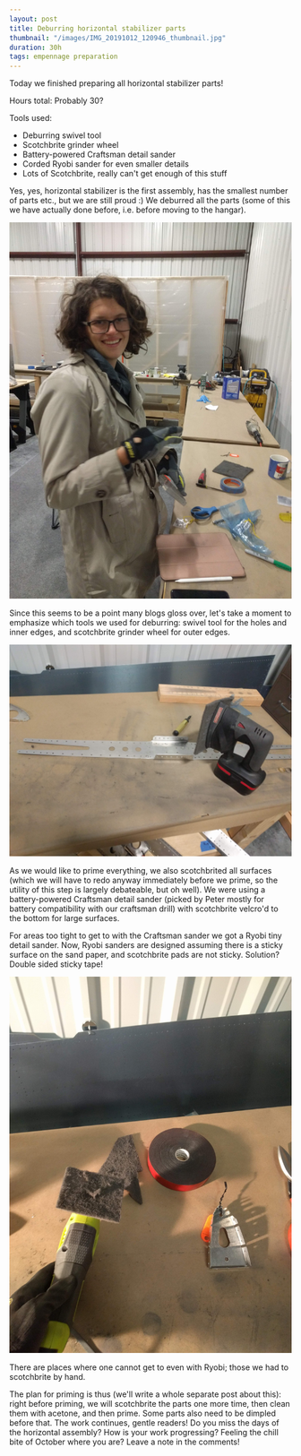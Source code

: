 ```yaml
---
layout: post
title: Deburring horizontal stabilizer parts
thumbnail: "/images/IMG_20191012_120946_thumbnail.jpg"
duration: 30h
tags: empennage preparation
---
```


Today we finished preparing all horizontal stabilizer parts! 

Hours total: Probably 30?

Tools used:
 - Deburring swivel tool
 - Scotchbrite grinder wheel
 - Battery-powered Craftsman detail sander
 - Corded Ryobi sander for even smaller details
 - Lots of Scotchbrite, really can't get enough of this stuff

Yes, yes, horizontal stabilizer is the first assembly, has the smallest number of parts etc., but we are still proud :) 
We deburred all the parts (some of this we have actually done before, i.e. before moving to the hangar). 

![sasha_and_parts](/images/IMG_20191009_203021.jpg)

Since this seems to be a point many blogs gloss over, let's take a moment to emphasize which tools we used for deburring: swivel tool for the holes and inner edges, and scotchbrite grinder wheel for outer edges.

![Crafsman detail sander](/images/IMG_20191009_203000.jpg)

As we would like to prime everything, we also scotchbrited all surfaces (which we will have to redo anyway immediately before we prime, so the utility of this step is largely debateable, but oh well).  We were using a battery-powered Craftsman detail sander (picked by Peter mostly for battery compatibility with our craftsman drill) with scotchbrite velcro'd to the bottom for large surfaces.

For areas too tight to get to with the Craftsman sander we got a Ryobi tiny detail sander. Now, Ryobi sanders are designed assuming there is a sticky surface on the sand paper, and scotchbrite pads are not sticky. Solution? Double sided sticky tape! 

![ryobi detail sander](/images/IMG_20191012_123414.jpg)

There are places where one cannot get to even with Ryobi; those we had to scotchbrite by hand. 

The plan for priming is thus (we'll write a whole separate post about this): right before priming, we will scotchbrite the parts one more time, then clean them with acetone, and then prime.
Some parts also need to be dimpled before that. The work continues, gentle readers! Do you miss the days of the horizontal assembly? How is your work progressing? Feeling the chill bite of October where you are? Leave a note in the comments!
